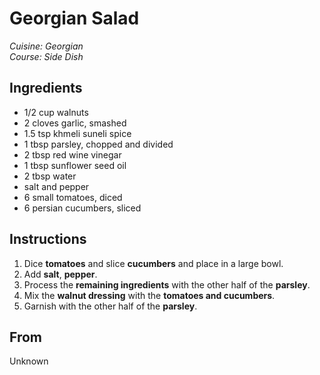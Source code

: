 # Georgian Salad

_Cuisine:  Georgian_<br />
_Course:  Side Dish_

## Ingredients

- 1/2 cup walnuts
- 2 cloves garlic, smashed
- 1.5 tsp khmeli suneli spice
- 1 tbsp parsley, chopped and divided
- 2 tbsp red wine vinegar
- 1 tbsp sunflower seed oil
- 2 tbsp water
- salt and pepper
- 6 small tomatoes, diced
- 6 persian cucumbers, sliced

## Instructions

1. Dice **tomatoes** and slice **cucumbers** and place in a large bowl.
1. Add **salt**, **pepper**.
1. Process the **remaining ingredients** with the other half of the **parsley**.
1. Mix the **walnut dressing** with the **tomatoes and cucumbers**.
1. Garnish with the other half of the **parsley**.

## From

Unknown